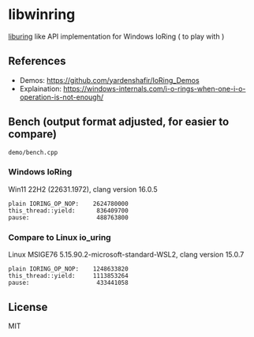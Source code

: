 # libwinring

[liburing](https://github.com/axboe/liburing) like API implementation for Windows IoRing ( to play with )

## References

* Demos: https://github.com/yardenshafir/IoRing_Demos
* Explaination: https://windows-internals.com/i-o-rings-when-one-i-o-operation-is-not-enough/


## Bench (output format adjusted, for easier to compare)

`demo/bench.cpp`

### Windows IoRing

Win11 22H2 (22631.1972), clang version 16.0.5

```
plain IORING_OP_NOP:    2624780000
this_thread::yield:      836409700
pause:                   488763800
```

### Compare to Linux io_uring

Linux MSIGE76 5.15.90.2-microsoft-standard-WSL2, clang version 15.0.7

```
plain IORING_OP_NOP:    1248633820
this_thread::yield:     1113853264
pause:                   433441058
```

## License

MIT
